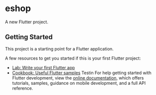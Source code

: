 # eshop

A new Flutter project.

## Getting Started

This project is a starting point for a Flutter application.

A few resources to get you started if this is your first Flutter project:

- [Lab: Write your first Flutter app](https://docs.flutter.dev/get-started/codelab)
- [Cookbook: Useful Flutter samples](https://docs.flutter.dev/cookbook)
Testin
For help getting started with Flutter development, view the
[online documentation](https://docs.flutter.dev/), which offers tutorials,
samples, guidance on mobile development, and a full API reference.
